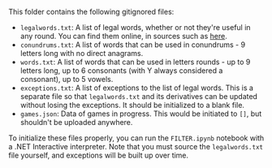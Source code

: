 This folder contains the following gitignored files:

- `legalwords.txt`: A list of legal words, whether or not they're useful in any round. You can find them online, in sources such as [here](https://github.com/dwyl/english-words).
- `conundrums.txt`: A list of words that can be used in conundrums - 9 letters long with no direct anagrams.
- `words.txt`: A list of words that can be used in letters rounds - up to 9 letters long, up to 6 consonants (with Y always considered a consonant), up to 5 vowels.
- `exceptions.txt`: A list of exceptions to the list of legal words. This is a separate file so that `legalwords.txt` and its derivatives can be updated without losing the exceptions. It should be initialized to a blank file.
- `games.json`: Data of games in progress. This would be initiated to `[]`, but shouldn't be uploaded anywhere.

To initialize these files properly, you can run the `FILTER.ipynb` notebook with a .NET Interactive interpreter. Note that you must source the `legalwords.txt` file yourself, and exceptions will be built up over time.